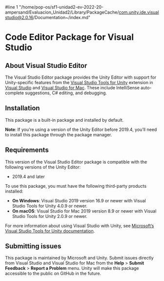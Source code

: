 #line 1 "/home/pop-os/sf1-unidad2-ev-2022-20-ampersand/Evaluacion_Unidad2/Library/PackageCache/com.unity.ide.visualstudio@2.0.16/Documentation~/index.md"
# Code Editor Package for Visual Studio

## About Visual Studio Editor

The Visual Studio Editor package provides the Unity Editor with support for Unity-specific features from the [Visual Studio Tools for Unity](https://docs.microsoft.com/en-us/visualstudio/gamedev/unity/get-started/visual-studio-tools-for-unity) extension in [Visual Studio](https://visualstudio.microsoft.com/) and [Visual Studio for Mac](https://visualstudio.microsoft.com/vs/mac/). These include IntelliSense auto-complete suggestions, C# editing, and debugging.

## Installation

This package is a built-in package and installed by default.

**Note**: If you’re using a version of the Unity Editor before 2019.4, you’ll need to install this package through the package manager.

## Requirements

This version of the Visual Studio Editor package is compatible with the following versions of the Unity Editor:

* 2019.4 and later

To use this package, you must have the following third-party products installed:

* **On Windows**: Visual Studio 2019 version 16.9 or newer with Visual Studio Tools for Unity 4.0.9 or newer.
* **On macOS**: Visual Studio for Mac 2019 version 8.9 or newer with Visual Studio Tools for Unity 2.0.9 or newer.

For more information about using Visual Studio with Unity, see [Microsoft’s Visual Studio Tools for Unity documentation](https://docs.microsoft.com/en-us/visualstudio/gamedev/unity/get-started/visual-studio-tools-for-unity).

## Submitting issues

This package is maintained by Microsoft and Unity. Submit issues directly from Visual Studio and Visual Studio for Mac from the **Help** > **Submit Feedback** > **Report a Problem** menu. Unity will make this package accessible to the public on GitHub in the future.